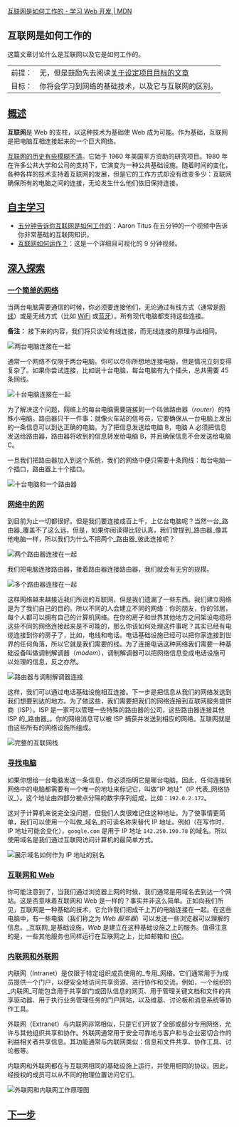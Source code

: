 [互联网是如何工作的 - 学习 Web 开发 \| MDN](https://developer.mozilla.org/zh-CN/docs/Learn_web_development/Howto/Web_mechanics/How_does_the_Internet_work)

## 互联网是如何工作的


这篇文章讨论什么是互联网以及它是如何工作的。

|   |   |
|---|---|
|前提：|无，但是鼓励先去阅读[关于设定项目目标的文章](https://developer.mozilla.org/zh-CN/docs/Learn_web_development/Howto/Design_and_accessibility/Thinking_before_coding)|
|目标：|你将会学习到网络的基础技术，以及它与互联网的区别。|

## [概述](#概述)

**互联网**是 Web 的支柱，以这种技术为基础使 Web 成为可能。作为基础，互联网是把电脑互相连接起来的一个巨大网络。

[互联网的历史有些模糊不清](https://zh.wikipedia.org/wiki/%E4%BA%92%E8%81%94%E7%BD%91#%E5%8E%86%E5%8F%B2)。它始于 1960 年美国军方资助的研究项目。1980 年在许多公共大学和公司的支持下，它演变为一种公共基础设施。随着时间的变化，各种各样的技术支持着互联网的发展，但是它的工作方式却没有改变多少：互联网确保所有的电脑之间的连接，无论发生什么他们依旧保持连接。

## [自主学习](#自主学习)

- [五分钟告诉你互联网是如何工作的](https://www.youtube.com/watch?v=7_LPdttKXPc)：Aaron Titus 在五分钟的一个视频中告诉你非常基础的互联网知识。
- [互联网如何运作？](https://www.youtube.com/watch?v=x3c1ih2NJEg)：这是一个详细且可视化的 9 分钟视频。

## [深入探索](#深入探索)

### [一个简单的网络](#一个简单的网络)

当两台电脑需要通信的时候，你必须要连接他们，无论通过有线方式（通常是[网线](http://en.wikipedia.org/wiki/Ethernet_crossover_cable)）或是无线方式（比如 [WiFi](https://zh.wikipedia.org/wiki/Wi-Fi) 或[蓝牙](https://zh.wikipedia.org/wiki/%E8%97%8D%E7%89%99)）。所有现代电脑都支持这些连接。

**备注：** 接下来的内容，我们将只谈论有线连接，而无线连接的原理与此相同。

![两台电脑连接在一起](https://developer.mozilla.org/zh-CN/docs/Learn_web_development/Howto/Web_mechanics/How_does_the_Internet_work/internet-schema-1.png)

通常一个网络不仅限于两台电脑。你可以尽你所想地连接电脑，但是情况立刻变得复杂了。如果你尝试连接，比如说十台电脑，每台电脑有九个插头，总共需要 45 条网线。

![十台电脑连接在一起](https://developer.mozilla.org/zh-CN/docs/Learn_web_development/Howto/Web_mechanics/How_does_the_Internet_work/internet-schema-2.png)

为了解决这个问题，网络上的每台电脑需要链接到一个叫做路由器（_router_）的特殊小电脑。路由器只干一件事：就像火车站的信号员，它要确保从一台电脑上发出的一条信息可以到达正确的电脑。为了把信息发送给电脑 B，电脑 A 必须把信息发送给路由器，路由器将收到的信息转发给电脑 B，并且确保信息不会发送给电脑 C。

一旦我们把路由器加入到这个系统，我们的网络中便只需要十条网线：每台电脑一个插口，路由器上十个插口。

![十台电脑和一个路由器](https://developer.mozilla.org/zh-CN/docs/Learn_web_development/Howto/Web_mechanics/How_does_the_Internet_work/internet-schema-3.png)

### [网络中的网](#网络中的网)

到目前为止一切都很好。但是我们要连接成百上千，上亿台电脑呢？当然一台_路由器_覆盖不了这么远，但是，如果你阅读得比较认真，我们曾提到_路由器_像其他电脑一样，所以我们为什么不把两个_路由器_彼此连接呢？

![两个路由器连接在一起](https://developer.mozilla.org/zh-CN/docs/Learn_web_development/Howto/Web_mechanics/How_does_the_Internet_work/internet-schema-4.png)

我们把电脑连接路由器，接着路由器连接路由器，我们就会有无穷的规模。

![多个路由器连接在一起](https://developer.mozilla.org/zh-CN/docs/Learn_web_development/Howto/Web_mechanics/How_does_the_Internet_work/internet-schema-5.png)

这样网络越来越接近我们所说的互联网，但是我们遗漏了一些东西。我们建立网络是为了我们自己的目的。所以不同的人会建立不同的网络：你的朋友，你的邻居，每个人都可以拥有自己的计算机网络。在你的房子和世界其他地方之间架设电缆将这些不同的网络连接起来是不可能的，那么你该如何处理这件事呢？其实已经有电缆连接到你的房子了，比如，电线和电话。电话基础设施已经可以把你家连接到世界的任何角落，所以它就是我们需要的线。为了连接电话这种网络我们需要一种基础设备叫做调制解调器（_modem_），调制解调器可以把网络信息变成电话设施可以处理的信息，反之亦然。

![路由器与调制解调器连接](https://developer.mozilla.org/zh-CN/docs/Learn_web_development/Howto/Web_mechanics/How_does_the_Internet_work/internet-schema-6.png)

这样，我们可以通过电话基础设施相互连接。下一步是把信息从我们的网络发送到我们想要到达的地方。为了做这些，我们需要把我们的网络连接到互联网服务提供商（ISP）。ISP 是一家可以管理一些特殊的路由器的公司，这些路由器连接其他 ISP 的_路由器_。你的网络消息可以被 ISP 捕获并发送到相应的网络。互联网就是由这些所有的网络设施所组成。

![完整的互联网栈](https://developer.mozilla.org/zh-CN/docs/Learn_web_development/Howto/Web_mechanics/How_does_the_Internet_work/internet-schema-7.png)

### [寻找电脑](#寻找电脑)

如果你想给一台电脑发送一条信息，你必须指明它是哪台电脑。因此，任何连接到网络中的电脑都需要有一个唯一的地址来标记它，叫做“IP 地址”（IP 代表_网络协议_）。这个地址由四部分被点分隔的数字序列组成，比如：`192.0.2.172`。

这对于计算机来说完全没问题，但我们人类很难记住这种地址。为了使事情更简单，我们可以使用一个叫做_域名_的可读名称来替代 IP 地址。例如（在写作时，IP 地址可能会变化），`google.com` 是用于 IP 地址 `142.250.190.78` 的域名。所以使用域名是我们通过互联网访问计算机的最简单方式。

![展示域名如何作为 IP 地址的别名](https://developer.mozilla.org/zh-CN/docs/Learn_web_development/Howto/Web_mechanics/How_does_the_Internet_work/dns-ip.png)

### [互联网和 Web](#互联网和_web)

你可能注意到了，当我们通过浏览器上网的时候，我们通常是用域名去到达一个网站。这是否意味着互联网和 Web 是一样的？事实并非这么简单。正如向我们所见，互联网是一种基础的技术，它允许我们把成千上万的电脑连接在一起。在这些电脑中，有一些电脑（我们称之为 _Web 服务器_）可以发送一些浏览器可以理解的信息。_互联网_是基础设施，_Web_ 是建立在这种基础设施之上的服务。值得注意的是，一些其他服务也同样运行在互联网之上，比如邮箱和 [IRC](https://developer.mozilla.org/zh-CN/docs/Glossary/IRC)。

### [内联网和外联网](#内联网和外联网)

内联网（Intranet）是仅限于特定组织成员使用的_专用_网络。它们通常用于为成员提供一个门户，以便安全地访问共享资源、进行协作和交流。例如，一个组织的_内联网_可能包含用于共享部门或团队信息的网页、用于管理关键文档和文件的共享驱动器、用于执行业务管理任务的门户网站，以及维基、讨论板和消息系统等协作工具。

外联网（Extranet）与内联网非常相似，只是它们开放了全部或部分专用网络，允许与其他组织共享和协作。外联网通常用于安全可靠地与客户和与企业密切合作的利益相关者共享信息。其功能通常与内联网类似：信息和文件共享、协作工具、讨论板等。

内联网和外联网都在与互联网相同的基础设施上运行，并使用相同的协议。因此，经授权的成员可以从不同的物理位置访问它们。

![外联网和内联网工作原理图](https://developer.mozilla.org/zh-CN/docs/Learn_web_development/Howto/Web_mechanics/How_does_the_Internet_work/internet-schema-8.png)

## [下一步](#下一步)